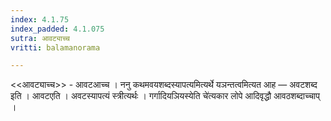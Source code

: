 ```yaml
---
index: 4.1.75
index_padded: 4.1.075
sutra: आवट्याच्च
vritti: balamanorama

---
```

<<आवट्याच्च>> - आवटआच्च । ननु कथमवयशब्दस्यापत्यमित्यर्थे यञन्तत्वमित्यत आह — अवटशब्द इति । आवटएति । अवटस्यापत्यं स्त्रीत्यर्थः । गर्गादियञियस्येति चे॑त्यकार लोपे आदिवृद्धौ आवठशब्दाच्चाप् । 